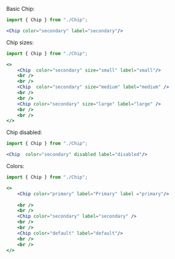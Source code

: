 Basic Chip:

```jsx harmony
import { Chip } from "./Chip";

<Chip color="secondary" label="secondary"/>

```

Chip sizes:

```jsx harmony
import { Chip } from "./Chip";

<>
    <Chip  color="secondary" size="small" label="small"/>
    <br />
    <br />
    <Chip  color="secondary" size="medium" label="medium" />
    <br />
    <br />
    <Chip color="secondary" size="large" label="large" />
    <br />
    <br />
</>
```

Chip disabled:

```jsx harmony
import { Chip } from "./Chip";

<Chip  color="secondary" disabled label="disabled"/>

```

Colors:

```jsx harmony
import { Chip } from "./Chip";

<>
    <Chip color="primary" label="Primary" label ="primary"/>
     
    <br />
    <br />
    <Chip color="secondary" label="secondary" />
    <br />
    <br />
    <Chip color="default" label="default"/>
    <br />
    <br />
</>
```

